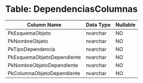 # Table: DependenciasColumnas

| Column Name | Data Type | Nullable |
|-------------|-----------|----------|
| PkEsquemaObjeto | nvarchar | NO |
| PkNombreObjeto | nvarchar | NO |
| PkTipoDependencia | nvarchar | NO |
| PkEsquemaObjetoDependiente | nvarchar | NO |
| PkNombreObjetoDependiente | nvarchar | NO |
| PkColumnaObjetoDependiente | nvarchar | NO |
